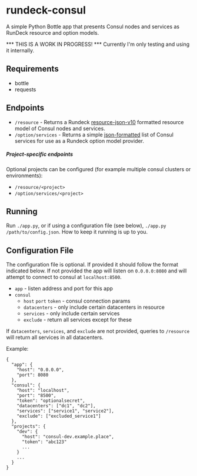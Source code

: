 # rundeck-consul

A simple Python Bottle app that presents Consul nodes and services as RunDeck
resource and option models.

*** THIS IS A WORK IN PROGRESS! *** Currently I'm only testing and using it
internally.

## Requirements
* bottle
* requests

## Endpoints
* `/resource` - Returns a Rundeck [resource-json-v10][1] formatted resource
  model of Consul nodes and services.
* `/option/services` - Returns a simple [json-formatted][2] list of Consul services
  for use as a Rundeck option model provider.

##### Project-specific endpoints
Optional projects can be configured (for example multiple consul clusters
or environments):
* `/resource/<project>`
* `/option/services/<project>`

## Running
Run `./app.py`, or if using a configuration file (see below),
`./app.py /path/to/config.json`. How to keep it running is up to you.

## Configuration File
The configuration file is optional. If provided it should follow the format
indicated below. If not provided the app will listen on `0.0.0.0:8080` and
will attempt to connect to consul at `localhost:8500`.

* `app` - listen address and port for this app
* `consul`
  * `host` `port` `token` - consul connection params
  * `datacenters` - only include certain datacenters in resource
  * `services` - only include certain services
  * `exclude` - return all services except for these

If `datacenters`, `services`, and `exclude` are not provided, queries to `/resource`
will return all services in all datacenters.

Example:
```
{
  "app": {
    "host": "0.0.0.0",
    "port": 8080
  },
  "consul": {
    "host": "localhost",
    "port": "8500",
    "token": "optionalsecret",
    "datacenters": ["dc1", "dc2"],
    "services": ["service1", "service2"],
    "exclude": ["excluded_service1"]
  },
  "projects": {
    "dev": {
      "host": "consul-dev.example.place",
      "token": "abc123"
      ...
    }
    ...
  }
}
```

[1]: http://rundeck.org/docs/man5/resource-json.html
[2]: http://rundeck.org/docs/manual/jobs.html#json-format
